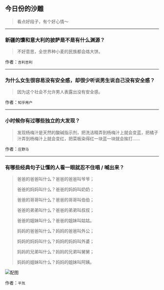 ## 今日份的沙雕

> 看点好段子，有个好心情～


 
---

### 新疆的馕和意大利的披萨是不是有什么渊源？

> 不好意思，全世界种小麦的民族都会烙大饼。


作者：`吉利吉利`

---

### 为什么女生很容易没有安全感，却很少听说男生说自己没有安全感？

> 因为这个社会不允许男人表露出没有安全感。


作者：`知乎用户`

---

### 小时候你有过哪些独立的大发现？

> 发现杨梅汁是天然的酸碱指示剂，把洗洁精弄到杨梅汁上就会变蓝，把橘子汁弄到杨梅汁上就会变红，把菜板染得红一块蓝一块就会挨打……


作者：`庄野马`

---

### 有哪些经典句子让懂的人看一眼就忍不住唱 / 喊出来？

> 爸爸的爸爸叫什么？爸爸的爸爸叫爷爷；
> 
> 爸爸的妈妈叫什么？爸爸的妈妈叫奶奶；
> 
> 爸爸的哥哥叫什么？爸爸的哥哥叫伯伯；
> 
> 爸爸的弟弟叫什么？爸爸的弟弟叫叔叔；
> 
> 爸爸的姐妹叫什么？爸爸的姐妹叫姑姑。
> 
> 妈妈的爸爸叫什么？妈妈的爸爸叫外公；
> 
> 妈妈的妈妈叫什么？妈妈的妈妈叫外婆；
> 
> 妈妈的兄弟叫什么？妈妈的兄弟叫舅舅；
> 
> 妈妈的姐妹叫什么？妈妈的姐妹叫阿姨。



![配图](http://pic3.zhimg.com/70/0c2c19cfe49de1563b1c5bf90acb9d22_b.jpg)


作者：`平氚`